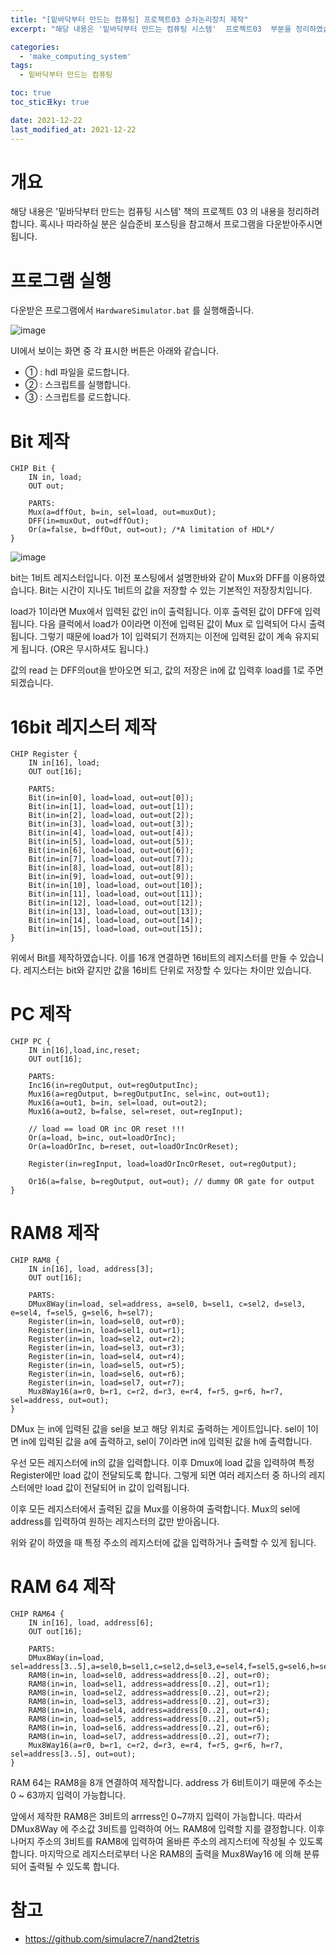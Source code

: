 ```yaml
---
title: "[밑바닥부터 만드는 컴퓨팅] 프로젝트03 순차논리장치 제작"
excerpt: "해당 내용은 '밑바닥부터 만드는 컴퓨팅 시스템'  프로젝트03  부분을 정리하였습니다. "

categories:
  - 'make_computing_system'
tags:
  - 밑바닥부터 만드는 컴퓨팅

toc: true
toc_stic표ky: true

date: 2021-12-22
last_modified_at: 2021-12-22
---
```


# 개요 

해당 내용은 '밑바닥부터 만드는 컴퓨팅 시스템' 책의 프로젝트 03 의 내용을 정리하려 합니다. 
혹시나 따라하실 분은 실습준비 포스팅을 참고해서 프로그램을 다운받아주시면 됩니다. 

# 프로그램 실행 

다운받은 프로그램에서 `HardwareSimulator.bat` 를 실행해줍니다. 

![image](https://user-images.githubusercontent.com/35713051/142761388-9d8c0dc9-0cfb-4c4e-bdde-8b2fc20c87d3.png)

UI에서 보이는 화면 중 각 표시한 버튼은 아래와 같습니다. 

* ① : hdl 파일을 로드합니다. 
* ② : 스크립트를 실행합니다. 
* ③ : 스크립트를 로드합니다. 

# Bit 제작 

```
CHIP Bit {
    IN in, load;
    OUT out;

    PARTS:
    Mux(a=dffOut, b=in, sel=load, out=muxOut);
    DFF(in=muxOut, out=dffOut);
    Or(a=false, b=dffOut, out=out); /*A limitation of HDL*/
}
```

![image](https://user-images.githubusercontent.com/35713051/147379460-0b8d4f87-6c4e-425c-bd83-840217fe5a91.png)

bit는 1비트 레지스터입니다. 
이전 포스팅에서 설명한바와 같이 Mux와 DFF를 이용하였습니다. 
Bit는 시간이 지나도 1비트의 값을 저장할 수 있는 기본적인 저장장치입니다. 

load가 1이라면 Mux에서 입력된 값인 in이 출력됩니다. 
이후 출력된 값이 DFF에 입력됩니다. 
다음 클럭에서 load가 0이라면 이전에 입력된 값이 Mux 로 입력되어 다시 출력됩니다. 
그렇기 때문에 load가 1이 입력되기 전까지는 이전에 입력된 값이 계속 유지되게 됩니다. 
(OR은 무시하셔도 됩니다.)

값의 read 는 DFF의out을 받아오면 되고, 값의 저장은 in에 값 입력후 load를 1로 주면 되겠습니다. 

# 16bit 레지스터 제작 

```
CHIP Register {
    IN in[16], load;
    OUT out[16];

    PARTS:
    Bit(in=in[0], load=load, out=out[0]);
    Bit(in=in[1], load=load, out=out[1]);
    Bit(in=in[2], load=load, out=out[2]);
    Bit(in=in[3], load=load, out=out[3]);
    Bit(in=in[4], load=load, out=out[4]);
    Bit(in=in[5], load=load, out=out[5]);
    Bit(in=in[6], load=load, out=out[6]);
    Bit(in=in[7], load=load, out=out[7]);
    Bit(in=in[8], load=load, out=out[8]);
    Bit(in=in[9], load=load, out=out[9]);
    Bit(in=in[10], load=load, out=out[10]);
    Bit(in=in[11], load=load, out=out[11]);
    Bit(in=in[12], load=load, out=out[12]);
    Bit(in=in[13], load=load, out=out[13]);
    Bit(in=in[14], load=load, out=out[14]);
    Bit(in=in[15], load=load, out=out[15]);
}
```

위에서 Bit를 제작하였습니다. 
이를 16개 연결하면 16비트의 레지스터를 만들 수 있습니다. 
레지스터는 bit와 같지만 값을 16비트 단위로 저장할 수 있다는 차이만 있습니다. 

# PC 제작 

```
CHIP PC {
    IN in[16],load,inc,reset;
    OUT out[16];

    PARTS:
    Inc16(in=regOutput, out=regOutputInc);    
    Mux16(a=regOutput, b=regOutputInc, sel=inc, out=out1);
    Mux16(a=out1, b=in, sel=load, out=out2);
    Mux16(a=out2, b=false, sel=reset, out=regInput);
    
    // load == load OR inc OR reset !!!
    Or(a=load, b=inc, out=loadOrInc);
    Or(a=loadOrInc, b=reset, out=loadOrIncOrReset);
    
    Register(in=regInput, load=loadOrIncOrReset, out=regOutput);    
    
    Or16(a=false, b=regOutput, out=out); // dummy OR gate for output
}
```

 
# RAM8 제작


```
CHIP RAM8 {
    IN in[16], load, address[3];
    OUT out[16];

    PARTS:
    DMux8Way(in=load, sel=address, a=sel0, b=sel1, c=sel2, d=sel3, e=sel4, f=sel5, g=sel6, h=sel7);
    Register(in=in, load=sel0, out=r0);
    Register(in=in, load=sel1, out=r1);
    Register(in=in, load=sel2, out=r2);
    Register(in=in, load=sel3, out=r3);
    Register(in=in, load=sel4, out=r4);
    Register(in=in, load=sel5, out=r5);
    Register(in=in, load=sel6, out=r6);
    Register(in=in, load=sel7, out=r7);
    Mux8Way16(a=r0, b=r1, c=r2, d=r3, e=r4, f=r5, g=r6, h=r7, sel=address, out=out);
}
```

DMux 는 in에 입력된 값을 sel을 보고 해당 위치로 출력하는 게이트입니다. 
sel이 1이면 in에 입력된 값을 a에 출력하고, sel이 7이라면 in에 입력된 값을 h에 출력합니다. 

우선 모든 레지스터에 in의 값을 입력합니다.
이후 Dmux에 load 값을 입력하여 특정 Register에만 load 값이 전달되도록 합니다. 
그렇게 되면 여러 레지스터 중 하나의 레지스터에만 load 값이 전달되어 in 값이 입력됩니다. 

이후 모든 레지스터에서 출력된 값을 Mux를 이용하여 출력합니다. 
Mux의 sel에 address를 입력하여 원하는 레지스터의 값만 받아옵니다. 

위와 같이 하였을 때 특정 주소의 레지스터에 값을 입력하거나 출력할 수 있게 됩니다. 

# RAM 64 제작

```
CHIP RAM64 {
    IN in[16], load, address[6];
    OUT out[16];

    PARTS:
    DMux8Way(in=load, sel=address[3..5],a=sel0,b=sel1,c=sel2,d=sel3,e=sel4,f=sel5,g=sel6,h=sel7);
    RAM8(in=in, load=sel0, address=address[0..2], out=r0);
    RAM8(in=in, load=sel1, address=address[0..2], out=r1);
    RAM8(in=in, load=sel2, address=address[0..2], out=r2);
    RAM8(in=in, load=sel3, address=address[0..2], out=r3);
    RAM8(in=in, load=sel4, address=address[0..2], out=r4);
    RAM8(in=in, load=sel5, address=address[0..2], out=r5);
    RAM8(in=in, load=sel6, address=address[0..2], out=r6);
    RAM8(in=in, load=sel7, address=address[0..2], out=r7);
    Mux8Way16(a=r0, b=r1, c=r2, d=r3, e=r4, f=r5, g=r6, h=r7, sel=address[3..5], out=out);
}
```

RAM 64는 RAM8을 8개 연결하여 제작합니다. 
address 가 6비트이기 때문에 주소는 0 ~ 63까지 입력이 가능합니다. 

앞에서 제작한 RAM8은 3비트의 arrress인  0~7까지 입력이 가능합니다. 
따라서 DMux8Way 에 주소값 3비트를 입력하여 어느 RAM8에 입력할 지를 결정합니다. 
이후 나머지 주소의 3비트를 RAM8에 입력하여 올바른 주소의 레지스터에 작성될 수 있도록 합니다. 
마지막으로 레지스터로부터 나온 RAM8의 출력을 Mux8Way16 에 의해 분류되어 출력될 수 있도록 합니다. 

# 참고 

* https://github.com/simulacre7/nand2tetris
